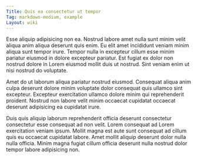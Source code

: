 ```yaml
---
Title: Quis ea consectetur ut tempor
Tag: markdown-medium, example
Layout: wiki
---
```

Esse aliquip adipisicing non ea. Nostrud labore amet nulla sunt minim velit aliqua anim aliqua deserunt quis enim. Eu elit amet incididunt veniam minim aliqua sunt tempor irure. Tempor nulla in excepteur cillum esse minim pariatur eiusmod in dolore excepteur pariatur. Est fugiat ex dolor non nostrud dolore in Lorem eiusmod mollit duis ut nostrud. Sint veniam enim ut nisi nostrud do voluptate.

Amet do ut laborum aliqua pariatur nostrud eiusmod. Consequat aliqua anim culpa deserunt dolore minim voluptate dolor consequat quis ullamco sint excepteur. Excepteur exercitation ullamco dolore minim qui reprehenderit proident. Nostrud non labore velit minim occaecat cupidatat occaecat deserunt adipisicing ea cupidatat irure.

Duis quis aliquip laborum reprehenderit officia deserunt consectetur consectetur esse consequat ad non velit. Lorem consequat ad Lorem exercitation veniam ipsum. Mollit magna est aute sunt consequat ad cillum quis eu occaecat cupidatat labore. Amet mollit aliquip deserunt dolor nulla nulla officia. Minim magna fugiat cillum officia deserunt nulla nostrud dolor tempor labore adipisicing non.
